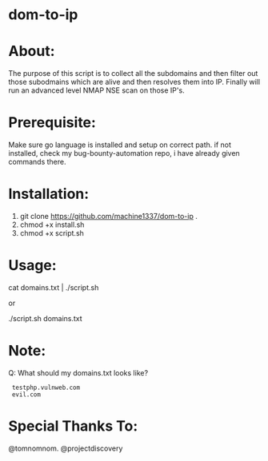 # dom-to-ip

# About:
The purpose of this script is to collect  all the subdomains and then filter out those subodmains which are alive and then resolves them into IP. 
Finally will run an advanced level NMAP NSE scan on those IP's.

# Prerequisite:
Make sure go language is installed and setup on correct path.
if not installed, check my bug-bounty-automation repo, i have already given commands there.

# Installation:
1. git clone https://github.com/machine1337/dom-to-ip  .
2. chmod +x install.sh
3. chmod +x script.sh

# Usage:
cat domains.txt | ./script.sh

or

./script.sh domains.txt

# Note:
Q: What should my domains.txt looks like?

     testphp.vulnweb.com
     evil.com

# Special Thanks To:
  @tomnomnom.
  @projectdiscovery
